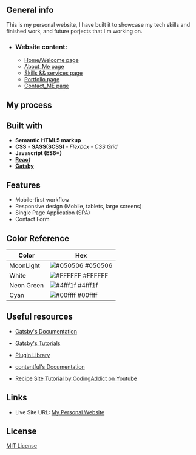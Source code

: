 ## General info

This is my personal website, I have built it to showcase my tech skills and finished work, and future porjects that I'm working on.

- ### Website content:
  - [Home/Welcome page](https://haitham-khadra.netlify.app)
  - [About_Me page](https://haitham-khadra.netlify.app/about)
  - [Skills && services page](https://haitham-khadra.netlify.app/skills-services)
  - [Portfolio page](https://haitham-khadra.netlify.app/portfolio)
  - [Contact_ME page](https://haitham-khadra.netlify.app/contact)

## My process

## Built with

- **Semantic HTML5 markup**
- **CSS** - **SASS(SCSS)** - _Flexbox_ - _CSS Grid_
- **Javascript (ES6+)**
- **[React](https://reactjs.org/)**
- **[Gatsby](sbyjs.com/)**

## Features

- Mobile-first workflow
- Responsive design (Mobile, tablets, large screens)
- Single Page Application (SPA)
- Contact Form

## Color Reference

| Color      | Hex                                                              |
| ---------- | ---------------------------------------------------------------- |
| MoonLight  | ![#050506](https://via.placeholder.com/25/050506?text=+) #050506 |
| White      | ![#FFFFFF](https://via.placeholder.com/25/FFFFFF?text=+) #FFFFFF |
| Neon Green | ![#4fff1f](https://via.placeholder.com/25/4fff1f?text=+) #4fff1f |
| Cyan       | ![#00ffff](https://via.placeholder.com/25/00ffff?text=+) #00ffff |

## Useful resources

- [Gatsby's Documentation](https://www.gatsbyjs.com/docs)

- [Gatsby's Tutorials](https://www.gatsbyjs.com/tutorial)

- [Plugin Library](https://www.gatsbyjs.com/plugins)

- [contentful's Documentation](https://www.contentful.com/developers/docs/)

- [Recipe Site Tutorial by CodingAddict on Youtube](https://www.youtube.com/watch?v=JlxXHlygVLM)

## Links

- Live Site URL: [My Personal Website ](https://haitham-khadra.netlify.app/)

## License

[MIT License](https://choosealicense.com/licenses/mit/)

